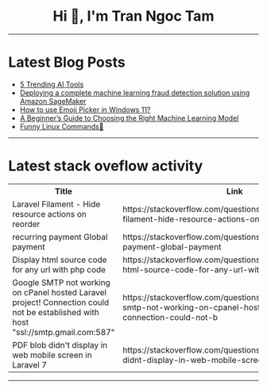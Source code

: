 <h1 align="center">Hi 👋, I'm Tran Ngoc Tam</h1>

---

# Latest Blog Posts 
<!-- BLOG-POST-LIST:START -->
- [5 Trending AI Tools](https://dev.to/pareekplatform/5-trending-ai-tools-4pc2)
- [Deploying a complete machine learning fraud detection solution using Amazon SageMaker](https://dev.to/ihatesea/deploying-a-complete-machine-learning-fraud-detection-solution-using-amazon-sagemaker-3p9a)
- [How to use Emoji Picker in Windows 11?](https://dev.to/winsides/how-to-use-emoji-picker-in-windows-11-4go2)
- [A Beginner’s Guide to Choosing the Right Machine Learning Model](https://dev.to/bikashdaga/a-beginners-guide-to-choosing-the-right-machine-learning-model-3e0n)
- [Funny Linux Commands🫣](https://dev.to/devops_descent/funny-linux-commandsthe-silly-side-of-the-terminal-50jd)
<!-- BLOG-POST-LIST:END -->

---

# Latest stack oveflow activity
<table>
  <tr><th>Title</th><th>Link</th></tr>
  <!-- STACKOVERFLOW:START --><tr><td>Laravel Filament - Hide resource actions on reorder</td><td>https://stackoverflow.com/questions/79136410/laravel-filament-hide-resource-actions-on-reorder</td></tr><tr><td>recurring payment Global payment</td><td>https://stackoverflow.com/questions/79136386/recurring-payment-global-payment</td></tr><tr><td>Display html source code for any url with php code</td><td>https://stackoverflow.com/questions/79136362/display-html-source-code-for-any-url-with-php-code</td></tr><tr><td>Google SMTP not working on cPanel hosted Laravel project! Connection could not be established with host &quot;ssl://smtp.gmail.com:587&quot;</td><td>https://stackoverflow.com/questions/79136300/google-smtp-not-working-on-cpanel-hosted-laravel-project-connection-could-not-b</td></tr><tr><td>PDF blob didn&#39;t display in web mobile screen in Laravel 7</td><td>https://stackoverflow.com/questions/79136199/pdf-blob-didnt-display-in-web-mobile-screen-in-laravel-7</td></tr><!-- STACKOVERFLOW:END -->
</table>

---


